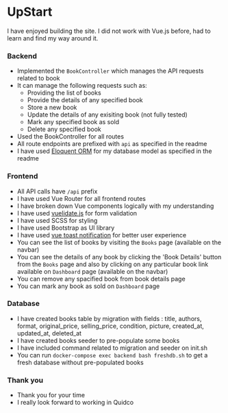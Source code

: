 # UpStart

I have enjoyed building the site. I did not work with Vue.js before, had to learn and find my way around it.  
 
### Backend 

- Implemented the `BookController` which manages the API requests related to book 
- It can manage the following requests such as: 
    - Providing the list of books 
    - Provide the details of any specified book
    - Store a new book
    - Update the details of any exisiting book (not fully tested)
    - Mark any specified book as sold
    - Delete any specified book
- Used the BookController for all routes
- All route endpoints are prefixed with `api` as specified in the readme 
- I have used [Eloquent ORM](https://lumen.laravel.com/docs/6.x/database) for my database model as specified in the readme 

### Frontend

- All API calls have `/api` prefix
- I have used Vue Router for all frontend routes
- I have broken down Vue components logically with my understanding 
- I have used [vuelidate.js](https://vuelidate.js.org/) for form validation 
- I have used SCSS for styling
- I have used Bootstrap as UI library
- I have used [vue toast notification](https://github.com/ankurk91/vue-toast-notification) for better user experience
- You can see the list of books by visiting the `Books` page (available on the navbar)
- You can see the details of any book by clicking the 'Book Details' button from the `Books` page and also by clicking on any particular book link available on `Dashboard` page (available on the navbar)
- You can remove any spacified book from book details page 
- You can mark any book as sold on `Dashboard` page


### Database

- I have created books table by migration with fields : title, authors, format, original_price, selling_price, condition, picture, created_at, updated_at, deleted_at 
- I have created books seeder to pre-populate some books 
- I have included command related to migration and seeder on init.sh 
- You can run `docker-compose exec backend bash freshdb.sh` to get a fresh database without pre-populated books 

### Thank you  

- Thank you for your time 
- I really look forward to working in Quidco 



